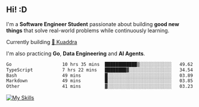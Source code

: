 ## Hi! :D

I'm a **Software Engineer Student** passionate about building **good new things** that solve real-world problems while continuously learning.

Currently building [🎾 Kuaddra](https://kuaddra.com)

I'm also practicing **Go**, **Data Engineering** and **AI Agents**.

<!--START_SECTION:waka-->

```txt
Go                   10 hrs 35 mins  ████████████▒░░░░░░░░░░░░   49.62 %
TypeScript           7 hrs 22 mins   ████████▓░░░░░░░░░░░░░░░░   34.54 %
Bash                 49 mins         █░░░░░░░░░░░░░░░░░░░░░░░░   03.89 %
Markdown             49 mins         █░░░░░░░░░░░░░░░░░░░░░░░░   03.85 %
Other                41 mins         ▓░░░░░░░░░░░░░░░░░░░░░░░░   03.23 %
```

<!--END_SECTION:waka-->
[![My Skills](https://skillicons.dev/icons?i=py,go,java,aws,js,docker,linux)](https://skillicons.dev)
